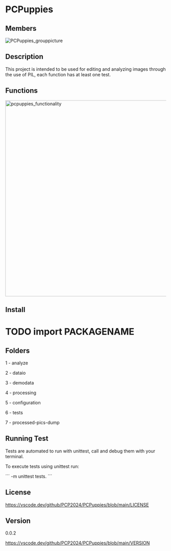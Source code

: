# PCPuppies

## Members

![PCPuppies_grouppicture](https://github.com/PCP2024/PCPuppies/assets/35321351/1c9d275a-68fc-48ba-946c-df8298c0acea)

## Description

This project is intended to be used for editing and analyzing images through the use of PIL, each function has at least one test.

## Functions

<img width="612" alt="pcpuppies_functionality" src="https://github.com/PCP2024/PCPuppies/assets/35321351/0182a7ba-6889-45b1-961f-ff42343c64fe">

## Install

# TODO import PACKAGENAME

## Folders

1 - analyze

2 - dataio

3 - demodata

4 - processing

5 - configuration

6 - tests

7 - processed-pics-dump

## Running Test

Tests are automated to run with unittest, call and debug them with your terminal.

To execute tests using unittest run:

´´´
-m unittest tests.
´´´

## License

<https://vscode.dev/github/PCP2024/PCPuppies/blob/main/LICENSE>

## Version

0.0.2

<https://vscode.dev/github/PCP2024/PCPuppies/blob/main/VERSION>

